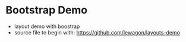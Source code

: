 # Bootstrap Demo
* layout demo with boostrap
* source file to begin with: https://github.com/lewagon/layouts-demo


